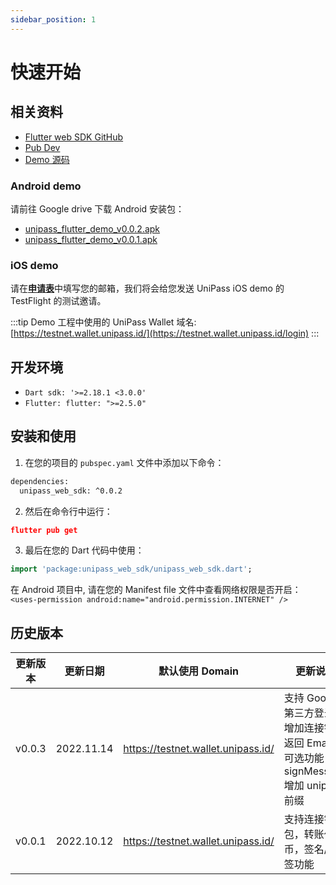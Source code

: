 ```yaml
---
sidebar_position: 1
---
```


# 快速开始

## 相关资料

- [Flutter web SDK GitHub](https://github.com/UniPassID/unipass-flutter-web-sdk)
- [Pub Dev](https://pub.dev/packages/unipass_web_sdk)
- [Demo 源码](https://github.com/UniPassID/unipass-flutter-web-sdk/tree/master/example)

### Android demo

请前往 Google drive 下载 Android 安装包：

- [unipass_flutter_demo_v0.0.2.apk](https://drive.google.com/file/d/1BqGSfPX39m7Kqk2KRhIVVQqCt0waC1mY/view?usp=sharing)
- [unipass_flutter_demo_v0.0.1.apk](https://drive.google.com/file/d/1LZjZmMPTsDqSxeX9EVnVRMZH28rsLQAU/view?usp=sharing)

### iOS demo

请在[**申请表**](https://mtf0xus26cg.typeform.com/to/fKTDqMa8)中填写您的邮箱，我们将会给您发送 UniPass iOS demo 的 TestFlight 的测试邀请。

:::tip
Demo 工程中使用的 UniPass Wallet 域名: [https://testnet.wallet.unipass.id/](https://testnet.wallet.unipass.id/login)
:::

## 开发环境

- `Dart sdk: '>=2.18.1 <3.0.0'`
- `Flutter: flutter: ">=2.5.0"`

## 安装和使用

1. 在您的项目的 `pubspec.yaml` 文件中添加以下命令：

```xml
dependencies:
  unipass_web_sdk: ^0.0.2
```

2. 然后在命令行中运行：

```json
flutter pub get
```

3. 最后在您的 Dart 代码中使用：

```dart
import 'package:unipass_web_sdk/unipass_web_sdk.dart';
```

在 Android 项目中, 请在您的 Manifest file 文件中查看网络权限是否开启：
`<uses-permission android:name="android.permission.INTERNET" />`

## 历史版本

| 更新版本 | 更新日期   | 默认使用 Domain                    | 更新说明                                                                               |
| -------- | ---------- | ---------------------------------- | -------------------------------------------------------------------------------------- |
| v0.0.3   | 2022.11.14 | https://testnet.wallet.unipass.id/ | 支持 Google 第三方登录；增加连接钱包返回 Email 的可选功能；signMessage 增加 unipass 前缀 |
| v0.0.1   | 2022.10.12 | https://testnet.wallet.unipass.id/ | 支持连接钱包，转账代币，签名/验签功能                                                  |